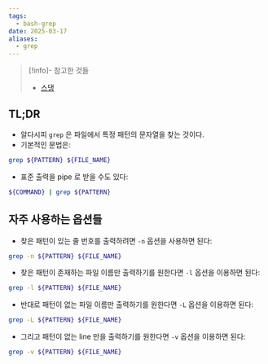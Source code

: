 ```yaml
---
tags:
  - bash-grep
date: 2025-03-17
aliases:
  - grep
---
```

> [!info]- 참고한 것들
> - [스댕](https://stackoverflow.com/a/3213773)

## TL;DR

- 알다시피 `grep` 은 파일에서 특정 패턴의 문자열을 찾는 것이다.
- 기본적인 문법은:

```bash
grep ${PATTERN} ${FILE_NAME}
```

- 표준 출력을 pipe 로 받을 수도 있다:

```bash
${COMMAND} | grep ${PATTERN}
```

## 자주 사용하는 옵션들

- 찾은 패턴이 있는 줄 번호를 출력하려면 `-n` 옵션을 사용하면 된다:

```bash
grep -n ${PATTERN} ${FILE_NAME}
```

- 찾은 패턴이 존재하는 파일 이름만 출력하기를 원한다면 `-l` 옵션을 이용하면 된다:

```bash
grep -l ${PATTERN} ${FILE_NAME}
```

- 반대로 패턴이 없는 파일 이름만 출력하기를 원한다면 `-L` 옵션을 이용하면 된다:

```bash
grep -L ${PATTERN} ${FILE_NAME}
```

- 그리고 패턴이 없는 line 만을 출력하기를 원한다면 `-v` 옵션을 이용하면 된다:

```bash
grep -v ${PATTERN} ${FILE_NAME}
```